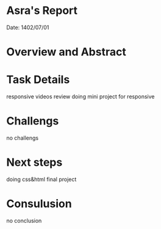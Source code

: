  # Asra's Report
 Date:
1402/07/01
 # Overview and Abstract


 # Task Details
 responsive videos review
 doing mini project for responsive

 # Challengs
 no challengs


 # Next steps
 doing css&html final project
 

 # Consulusion 
 no conclusion
